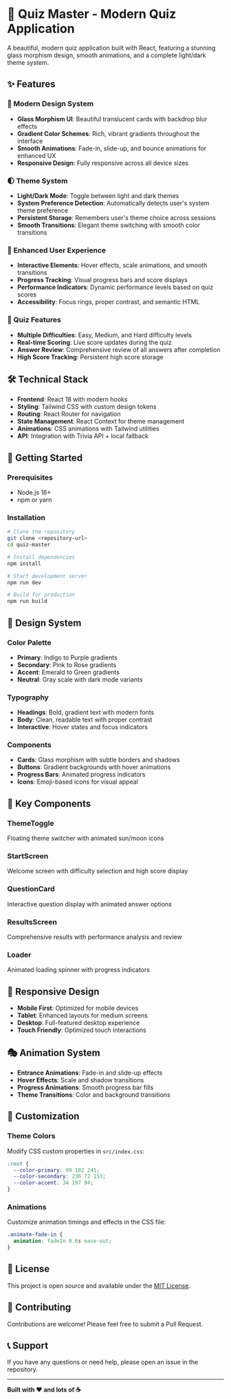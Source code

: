 # 🧠 Quiz Master - Modern Quiz Application

A beautiful, modern quiz application built with React, featuring a stunning glass morphism design, smooth animations, and a complete light/dark theme system.

## ✨ Features

### 🎨 Modern Design System
- **Glass Morphism UI**: Beautiful translucent cards with backdrop blur effects
- **Gradient Color Schemes**: Rich, vibrant gradients throughout the interface
- **Smooth Animations**: Fade-in, slide-up, and bounce animations for enhanced UX
- **Responsive Design**: Fully responsive across all device sizes

### 🌓 Theme System
- **Light/Dark Mode**: Toggle between light and dark themes
- **System Preference Detection**: Automatically detects user's system theme preference
- **Persistent Storage**: Remembers user's theme choice across sessions
- **Smooth Transitions**: Elegant theme switching with smooth color transitions

### 🚀 Enhanced User Experience
- **Interactive Elements**: Hover effects, scale animations, and smooth transitions
- **Progress Tracking**: Visual progress bars and score displays
- **Performance Indicators**: Dynamic performance levels based on quiz scores
- **Accessibility**: Focus rings, proper contrast, and semantic HTML

### 🎯 Quiz Features
- **Multiple Difficulties**: Easy, Medium, and Hard difficulty levels
- **Real-time Scoring**: Live score updates during the quiz
- **Answer Review**: Comprehensive review of all answers after completion
- **High Score Tracking**: Persistent high score storage

## 🛠️ Technical Stack

- **Frontend**: React 18 with modern hooks
- **Styling**: Tailwind CSS with custom design tokens
- **Routing**: React Router for navigation
- **State Management**: React Context for theme management
- **Animations**: CSS animations with Tailwind utilities
- **API**: Integration with Trivia API + local fallback

## 🚀 Getting Started

### Prerequisites
- Node.js 16+ 
- npm or yarn

### Installation
```bash
# Clone the repository
git clone <repository-url>
cd quiz-master

# Install dependencies
npm install

# Start development server
npm run dev

# Build for production
npm run build
```

## 🎨 Design System

### Color Palette
- **Primary**: Indigo to Purple gradients
- **Secondary**: Pink to Rose gradients  
- **Accent**: Emerald to Green gradients
- **Neutral**: Gray scale with dark mode variants

### Typography
- **Headings**: Bold, gradient text with modern fonts
- **Body**: Clean, readable text with proper contrast
- **Interactive**: Hover states and focus indicators

### Components
- **Cards**: Glass morphism with subtle borders and shadows
- **Buttons**: Gradient backgrounds with hover animations
- **Progress Bars**: Animated progress indicators
- **Icons**: Emoji-based icons for visual appeal

## 🌟 Key Components

### ThemeToggle
Floating theme switcher with animated sun/moon icons

### StartScreen
Welcome screen with difficulty selection and high score display

### QuestionCard
Interactive question display with animated answer options

### ResultsScreen
Comprehensive results with performance analysis and review

### Loader
Animated loading spinner with progress indicators

## 📱 Responsive Design

- **Mobile First**: Optimized for mobile devices
- **Tablet**: Enhanced layouts for medium screens
- **Desktop**: Full-featured desktop experience
- **Touch Friendly**: Optimized touch interactions

## 🎭 Animation System

- **Entrance Animations**: Fade-in and slide-up effects
- **Hover Effects**: Scale and shadow transitions
- **Progress Animations**: Smooth progress bar fills
- **Theme Transitions**: Color and background transitions

## 🔧 Customization

### Theme Colors
Modify CSS custom properties in `src/index.css`:
```css
:root {
  --color-primary: 99 102 241;
  --color-secondary: 236 72 153;
  --color-accent: 34 197 94;
}
```

### Animations
Customize animation timings and effects in the CSS file:
```css
.animate-fade-in {
  animation: fadeIn 0.6s ease-out;
}
```

## 📄 License

This project is open source and available under the [MIT License](LICENSE).

## 🤝 Contributing

Contributions are welcome! Please feel free to submit a Pull Request.

## 📞 Support

If you have any questions or need help, please open an issue in the repository.

---

**Built with ❤️ and lots of ☕**
